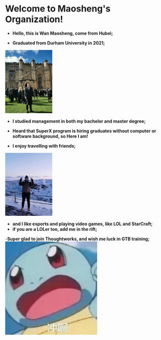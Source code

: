 # Welcome to Maosheng's Organization!

 - **Hello, this is Wan Maosheng, come from Hubei;**


 - **Graduated from Durham University in 2021;**
 <img src="pic/1.jpg" alt="me in the Durham Matriculation" width = "30%">

 - **I studied management in both my bachelor and master degree;**


 - **Heard that SuperX program is hiring graduates without computer or software background, so Here I am!**

 - **I enjoy travelling with friends;**
  <img src="pic/2.jpg" alt="me in Iceland" width = "30%">

 - **and I like esports and playing video games, like LOL and StarCraft;**
 - **if you are a LOLer too, add me in the rift;**

 -**Super glad to join Thoughtworks, and wish me luck in GTB training;**
 ![](/pic/3.jpg)

 